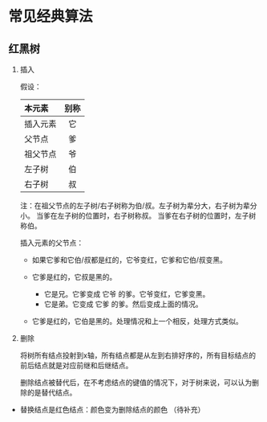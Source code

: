 # 常见经典算法

## 红黑树
1. 插入
    
    假设：
    
    |本元素|别称|
    |:---|:---:|
    |插入元素|它|
    |父节点| 爹 |
    |祖父节点| 爷 |
    |左子树| 伯 |
    |右子树| 叔 |
    注：在祖父节点的左子树/右子树称为伯/叔。左子树为辈分大，右子树为辈分小。
        当爹在左子树的位置时，右子树称叔。
        当爹在右子树的位置时，左子树称伯。
    
    插入元素的父节点：
    + 如果它爹和它伯/叔都是红的，它爷变红，它爹和它伯/叔变黑。
    
    + 它爹是红的，它叔是黑的。
        + 它是兄。它爹变成 它爷 的爹。它爷变红，它爹变黑。
        + 它是弟。它变成 它爹 的爹。然后变成上面的情况。
    
    + 它爹是红的，它伯是黑的。处理情况和上一个相反，处理方式类似。
    
2. 删除
    
    将树所有结点投射到x轴，所有结点都是从左到右排好序的，所有目标结点的前后结点就是对应前继和后继结点。
    
    删除结点被替代后，在不考虑结点的键值的情况下，对于树来说，可以认为删除的是替代结点。
    
+ 替换结点是红色结点：颜色变为删除结点的颜色
（待补充）
    
    